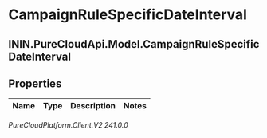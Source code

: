 # CampaignRuleSpecificDateInterval

## ININ.PureCloudApi.Model.CampaignRuleSpecificDateInterval

## Properties

|Name | Type | Description | Notes|
|------------ | ------------- | ------------- | -------------|



_PureCloudPlatform.Client.V2 241.0.0_
